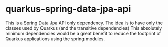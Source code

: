 # quarkus-spring-data-jpa-api

This is a Spring Data Jpa API only dependency. The idea is to have only the classes used by Quarkus (and the transitive dependencies)
This absolutely minimum dependencies would be a great benefit to reduce the footprint of Quarkus applications using the spring modules.
